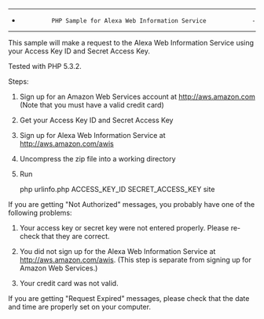 










-------------------------------------------------------------------------
-              PHP Sample for Alexa Web Information Service             -
-------------------------------------------------------------------------
This sample will make a request to the Alexa Web Information Service
using your Access Key ID and Secret Access Key.

Tested with PHP 5.3.2.

Steps:
1. Sign up for an Amazon Web Services account at http://aws.amazon.com
   (Note that you must have a valid credit card)
2. Get your Access Key ID and Secret Access Key
3. Sign up for Alexa Web Information Service at http://aws.amazon.com/awis
4. Uncompress the zip file into a working directory
5. Run

    php urlinfo.php ACCESS_KEY_ID SECRET_ACCESS_KEY site

If you are getting "Not Authorized" messages, you probably have one of the
following problems:

1. Your access key or secret key were not entered properly.  Please re-check
that they are correct.

2. You did not sign up for the Alexa Web Information Service at
http://aws.amazon.com/awis.  (This step is separate from signing
up for Amazon Web Services.)

3. Your credit card was not valid.

If you are getting "Request Expired" messages, please check that the date 
and time are properly set on your computer.





